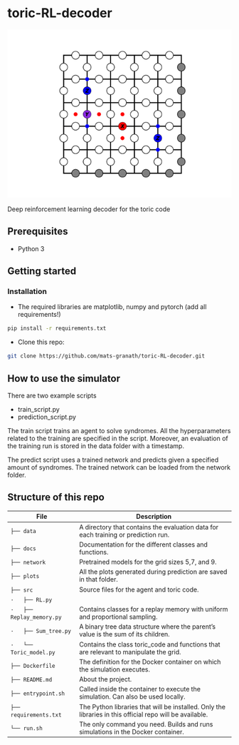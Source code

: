 # toric-RL-decoder

![](src/toric_code_gif.gif)

Deep reinforcement learning decoder for the toric code

## Prerequisites 
- Python 3

## Getting started 
### Installation 
- The required libraries are matplotlib, numpy and pytorch (add all requirements!)

```bash
pip install -r requirements.txt
```

- Clone this repo:
```bash
git clone https://github.com/mats-granath/toric-RL-decoder.git
```

## How to use the simulator
There are two example scripts
- train_script.py
- prediction_script.py

The train script trains an agent to solve syndromes. All the hyperparameters related to the training are specified in the script. Moreover, an evaluation of the training run is stored in the data folder with a timestamp.

The predict script uses a trained network and predicts given a specified amount of syndromes. The trained network can be loaded from the network folder.


## Structure of this repo

File | Description
---- | -----
`├── data` | A directory that contains the evaluation data for each training or prediction run.
`├── docs` | Documentation for the different classes and functions.
`├── network` | Pretrained models for the grid sizes 5,7, and 9.
`├── plots` | All the plots generated during prediction are saved in that folder.
`├── src` | Source files for the agent and toric code.
`·   ├── RL.py` | 
`·   ├── Replay_memory.py` | Contains classes for a replay memory with uniform and proportional sampling. 
`·   ├── Sum_tree.py` | A binary tree data structure where the parent’s value is the sum of its children.
`·   └── Toric_model.py` | Contains the class toric_code and functions that are relevant to manipulate the grid.
`├── Dockerfile` | The definition for the Docker container on which the simulation executes.
`├── README.md` | About the project.
`├── entrypoint.sh` | Called inside the container to execute the simulation. Can also be used locally.
`├── requirements.txt` | The Python libraries that will be installed. Only the libraries in this official repo will be available.
`└── run.sh` | The only command you need. Builds and runs simulations in the Docker container.
